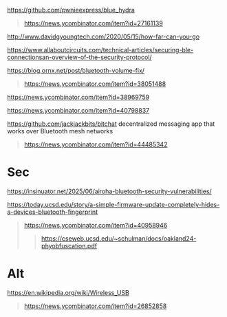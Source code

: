 
https://github.com/pwnieexpress/blue_hydra
> https://news.ycombinator.com/item?id=27161139

http://www.davidgyoungtech.com/2020/05/15/how-far-can-you-go

https://www.allaboutcircuits.com/technical-articles/securing-ble-connectionsan-overview-of-the-security-protocol/

https://blog.ornx.net/post/bluetooth-volume-fix/
> https://news.ycombinator.com/item?id=38051488

https://news.ycombinator.com/item?id=38969759

https://news.ycombinator.com/item?id=40798837

https://github.com/jackjackbits/bitchat decentralized messaging app that works over Bluetooth mesh networks
> https://news.ycombinator.com/item?id=44485342

# Sec
https://insinuator.net/2025/06/airoha-bluetooth-security-vulnerabilities/

https://today.ucsd.edu/story/a-simple-firmware-update-completely-hides-a-devices-bluetooth-fingerprint
> https://news.ycombinator.com/item?id=40958946
> > https://cseweb.ucsd.edu/~schulman/docs/oakland24-phyobfuscation.pdf

# Alt
https://en.wikipedia.org/wiki/Wireless_USB
> https://news.ycombinator.com/item?id=26852858